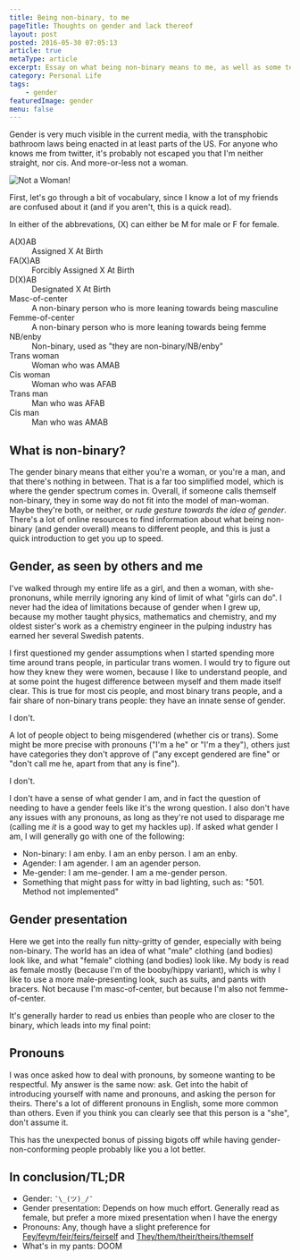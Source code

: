 ```yaml
---
title: Being non-binary, to me
pageTitle: Thoughts on gender and lack thereof
layout: post
posted: 2016-05-30 07:05:13
article: true
metaType: article
excerpt: Essay on what being non-binary means to me, as well as some terms that can be useful to find words for your own gender experience and exploration.
category: Personal Life
tags:
    - gender
featuredImage: gender
menu: false
---
```


Gender is very much visible in the current media, with the transphobic bathroom laws being enacted in at least parts of the US. For anyone who knows me from twitter, it's probably not escaped you that I'm neither straight, nor cis. And more-or-less not a woman.

![Not a Woman!](http://i.makeagif.com/media/5-30-2016/_CQ4LU.gif)

First, let's go through a bit of vocabulary, since I know a lot of my friends are confused about it (and if you aren't, this is a quick read).

In either of the abbrevations, (X) can either be M for male or F for female.

<dl class="typl8-dictionary-style">
    <dt>A(X)AB</dt>
    <dd>Assigned X At Birth</dd>
    <dt>FA(X)AB</dt>
    <dd>Forcibly Assigned X At Birth</dd>
    <dt>D(X)AB</dt>
    <dd>Designated X At Birth</dd>
    <dt>Masc-of-center</dt>
    <dd>A non-binary person who is more leaning towards being masculine</dd>
    <dt>Femme-of-center</dt>
    <dd>A non-binary person who is more leaning towards being femme</dd>
    <dt>NB/enby</dt>
    <dd>Non-binary, used as "they are non-binary/NB/enby"</dd>
    <dt>Trans woman</dt>
    <dd>Woman who was AMAB</dd>
    <dt>Cis woman</dt>
    <dd>Woman who was AFAB</dd>
    <dt>Trans man</dt>
    <dd>Man who was AFAB</dd>
    <dt>Cis man</dt>
    <dd>Man who was AMAB</dd>
</dl>

## What is non-binary?

The gender binary means that either you're a woman, or you're a man, and that there's nothing in between. That is a far too simplified model, which is where the gender spectrum comes in. Overall, if someone calls themself non-binary, they in some way do not fit into the model of man-woman. Maybe they're both, or neither, or *rude gesture towards the idea of gender*. There's a lot of online resources to find information about what being non-binary (and gender overall) means to different people, and this is just a quick introduction to get you up to speed.

## Gender, as seen by others and me

I've walked through my entire life as a girl, and then a woman, with she-prononuns, while merrily ignoring any kind of limit of what "girls can do". I never had the idea of limitations because of gender when I grew up, because my mother taught physics, mathematics and chemistry, and my oldest sister's work as a chemistry engineer in the pulping industry has earned her several Swedish patents.

I first questioned my gender assumptions when I started spending more time around trans people, in particular trans women. I would try to figure out how they knew they were women, because I like to understand people, and at some point the hugest difference between myself and them made itself clear. This is true for most cis people, and most binary trans people, and a fair share of non-binary trans people: they have an innate sense of gender.

I don't.

A lot of people object to being misgendered (whether cis or trans). Some might be more precise with pronouns ("I'm a he" or "I'm a they"), others just have categories they don't approve of ("any except gendered are fine" or "don't call me he, apart from that any is fine").

I don't.

I don't have a sense of what gender I am, and in fact the question of needing to have a gender feels like it's the wrong question. I also don't have any issues with any pronouns, as long as they're not used to disparage me (calling me *it* is a good way to get my hackles up). If asked what gender I am, I will generally go with one of the following:

* Non-binary: I am enby. I am an enby person. I am an enby.
* Agender: I am agender. I am an agender person.
* Me-gender: I am me-gender. I am a me-gender person.
* Something that might pass for witty in bad lighting, such as: "501. Method not implemented"

## Gender presentation

Here we get into the really fun nitty-gritty of gender, especially with being non-binary. The world has an idea of what "male" clothing (and bodies) look like, and what "female" clothing (and bodies) look like. My body is read as female mostly (because I'm of the booby/hippy variant), which is why I like to use a more male-presenting look, such as suits, and pants with bracers. Not because I'm masc-of-center, but because I'm also not femme-of-center.

It's generally harder to read us enbies than people who are closer to the binary, which leads into my final point:

## Pronouns

I was once asked how to deal with pronouns, by someone wanting to be respectful. My answer is the same now: ask. Get into the habit of introducing yourself with name and pronouns, and asking the person for theirs. There's a lot of different pronouns in English, some more common than others. Even if you think you can clearly see that this person is a "she", don't assume it.

This has the unexpected bonus of pissing bigots off while having gender-non-conforming people probably like you a lot better.


## In conclusion/TL;DR

* Gender: `¯\_(ツ)_/¯`
* Gender presentation: Depends on how much effort. Generally read as female, but prefer a more mixed presentation when I have the energy
* Pronouns: Any, though have a slight preference for [Fey/feym/feir/feirs/feirself](http://pronoun.is/fey/feym/feir/feirs/feirself)  and [They/them/their/theirs/themself](http://pronoun.is/they/them/their/theirs/themself)
* What's in my pants: DOOM
